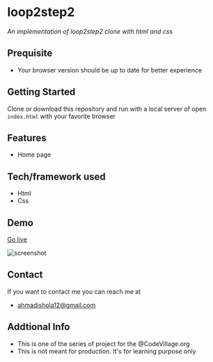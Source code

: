 # loop2step2
*An implementation of loop2step2 clone with html and css*
## Prequisite
- Your browser version should be up to date for better experience
## Getting Started
Clone or download this repository and run with a local server of open `index.html` with your favorite browser
## Features
- Home page
## Tech/framework used
- Html
- Css
## Demo
[Go live](https://rawcdn.githack.com/Ahmad-mustapha/loop1step9/b26af8317c038dbbb77ae5826ddcb63a3e708703/loop1step9/index.html)

![screenshot](./img/loop1step9.png)
## Contact
If you want to contact me you can reach me at
- ahmadishola12@gmail.com
## Addtional Info
- This is one of the series of project for the @CodeVillage.org 
- This is not meant for production. It's for learning purpose only